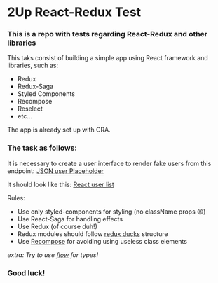 # 2Up React-Redux Test

### This is a repo with tests regarding React-Redux and other libraries

This taks consist of building a simple app using React framework and libraries, such as: 

  - Redux
  - Redux-Saga
  - Styled Components
  - Recompose
  - Reselect
  - etc...

  The app is already set up with CRA.

  ### The task as follows:
  
  It is necessary to create a user interface to render fake users from this endpoint: [JSON user Placeholder](https://jsonplaceholder.typicode.com/users)

  It should look like this: 
  [React user list](https://i1.wp.com/www.andreasreiterer.at/wp-content/uploads/2017/11/react-contact-manager-ui-concept.jpg?w=590&ssl=1)

  Rules:

  - Use only styled-components for styling (no className props 😉)
  - Use React-Saga for handling effects
  - Use Redux (of course duh!)
  - Redux modules should follow [redux ducks](https://github.com/erikras/ducks-modular-redux) structure 
  - Use [Recompose](https://github.com/acdlite/recompose) for avoiding using useless class elements

  *extra: Try to use [flow](https://flow.org/) for types!*

  ### Good luck!